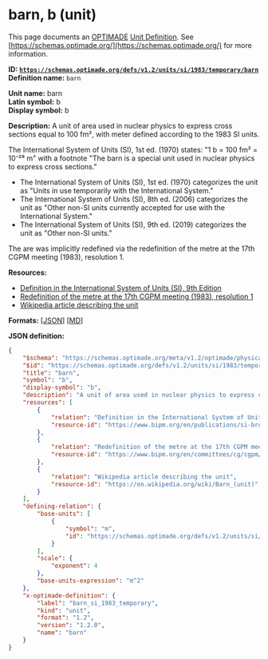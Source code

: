 # barn, b (unit)

This page documents an [OPTIMADE](https://www.optimade.org/) [Unit Definition](https://schemas.optimade.org/#definitions). See [https://schemas.optimade.org/](https://schemas.optimade.org/) for more information.

**ID: [`https://schemas.optimade.org/defs/v1.2/units/si/1983/temporary/barn`](https://schemas.optimade.org/defs/v1.2/units/si/1983/temporary/barn.md)**  
**Definition name:** `barn`

**Unit name:** barn  
**Latin symbol:** b  
**Display symbol:** b  
  
**Description:** A unit of area used in nuclear physics to express cross sections equal to 100 fm², with meter defined according to the 1983 SI units.

The International System of Units (SI), 1st ed. (1970) states: "1 b = 100 fm² = 10⁻²⁸ m" with a footnote "The barn is a special unit used in nuclear physics to express cross sections."

- The International System of Units (SI), 1st ed. (1970) categorizes the unit as "Units in use temporarily with the International System."
- The International System of Units (SI), 8th ed. (2006) categorizes the unit as "Other non-SI units currently accepted for use with the International System."
- The International System of Units (SI), 9th ed. (2019) categorizes the unit as "Other non-SI units."

The are was implicitly redefined via the redefinition of the metre at the 17th CGPM meeting (1983), resolution 1.

**Resources:**

- [Definition in the International System of Units (SI), 9th Edition](https://www.bipm.org/en/publications/si-brochure)
- [Redefinition of the metre at the 17th CGPM meeting (1983), resolution 1](https://www.bipm.org/en/committees/cg/cgpm/17-1983/resolution-1)
- [Wikipedia article describing the unit](https://en.wikipedia.org/wiki/Barn_(unit))


**Formats:** [[JSON](barn.json)] [[MD](barn.md)]

**JSON definition:**

``` json
{
    "$schema": "https://schemas.optimade.org/meta/v1.2/optimade/physical_unit_definition.md",
    "$id": "https://schemas.optimade.org/defs/v1.2/units/si/1983/temporary/barn",
    "title": "barn",
    "symbol": "b",
    "display-symbol": "b",
    "description": "A unit of area used in nuclear physics to express cross sections equal to 100 fm\u00b2, with meter defined according to the 1983 SI units.\n\nThe International System of Units (SI), 1st ed. (1970) states: \"1 b = 100 fm\u00b2 = 10\u207b\u00b2\u2078 m\" with a footnote \"The barn is a special unit used in nuclear physics to express cross sections.\"\n\n- The International System of Units (SI), 1st ed. (1970) categorizes the unit as \"Units in use temporarily with the International System.\"\n- The International System of Units (SI), 8th ed. (2006) categorizes the unit as \"Other non-SI units currently accepted for use with the International System.\"\n- The International System of Units (SI), 9th ed. (2019) categorizes the unit as \"Other non-SI units.\"\n\nThe are was implicitly redefined via the redefinition of the metre at the 17th CGPM meeting (1983), resolution 1.",
    "resources": [
        {
            "relation": "Definition in the International System of Units (SI), 9th Edition",
            "resource-id": "https://www.bipm.org/en/publications/si-brochure"
        },
        {
            "relation": "Redefinition of the metre at the 17th CGPM meeting (1983), resolution 1",
            "resource-id": "https://www.bipm.org/en/committees/cg/cgpm/17-1983/resolution-1"
        },
        {
            "relation": "Wikipedia article describing the unit",
            "resource-id": "https://en.wikipedia.org/wiki/Barn_(unit)"
        }
    ],
    "defining-relation": {
        "base-units": [
            {
                "symbol": "m",
                "id": "https://schemas.optimade.org/defs/v1.2/units/si/1983/base/metre"
            }
        ],
        "scale": {
            "exponent": 4
        },
        "base-units-expression": "m^2"
    },
    "x-optimade-definition": {
        "label": "barn_si_1983_temporary",
        "kind": "unit",
        "format": "1.2",
        "version": "1.2.0",
        "name": "barn"
    }
}
```